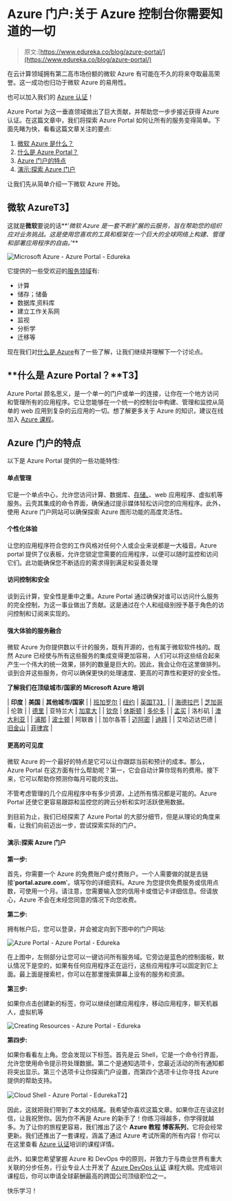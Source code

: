 # Azure 门户:关于 Azure 控制台你需要知道的一切

> 原文:[https://www.edureka.co/blog/azure-portal/](https://www.edureka.co/blog/azure-portal/)

在云计算领域拥有第二高市场份额的微软 Azure 有可能在不久的将来夺取最高荣誉。这一成功也归功于微软 Azure 的易用性。

也可以加入我们的 [Azure 认证](https://www.edureka.co/microsoft-certified-azure-solution-architect-certification-training)！

Azure Portal 为这一垂直领域做出了巨大贡献，并帮助您一步步接近获得 Azure 认证。在这篇文章中，我们将探索 Azure Portal 如何让所有的服务变得简单。下面先睹为快，看看这篇文章关注的要点:

1.  [微软 Azure 是什么？](#WhatIsMicrosoftAzure?)
2.  [什么是 Azure Portal？](#WhatIsAzurePortal?)
3.  [Azure 门户的特点](#FeaturesOfAzurePortal)
4.  [演示:探索 Azure 门户](#Demo:ExploringAzurePortal)

让我们先从简单介绍一下微软 Azure 开始。

## **微软 Azure**T3】

这就是**微软**要说的话**’*微软 Azure 是一套不断扩展的云服务，旨在帮助您的组织应对业务挑战。这是使用您喜欢的工具和框架在一个巨大的全球网络上构建、管理和部署应用程序的自由。*’**

![Microsoft Azure - Azure Portal - Edureka](../Images/d8adc2e16d8c8787953b89e1a5710ad7.png)

它提供的一些受欢迎的[服务领域](https://www.edureka.co/blog/what-is-azure/#service)有:

*   计算
*   储存；储备
*   数据库ˌ资料库
*   建立工作关系网
*   监视
*   分析学
*   迁移等

现在我们对[什么是 Azure](https://www.edureka.co/blog/what-is-azure/)有了一些了解，让我们继续并理解下一个讨论点。

## **什么是 Azure Portal？**T3】

Azure Portal 顾名思义，是一个单一的门户或单一的连接，让你在一个地方访问和管理所有的应用程序。它让您能够在一个统一的控制台中构建、管理和监控从简单的 web 应用到复杂的云应用的一切。想了解更多关于 Azure 的知识，建议在线加入 [Azure 课程](https://www.edureka.co/masters-program/azure-cloud-engineer-certification-training)。

## **Azure 门户的特点**

以下是 Azure Portal 提供的一些功能特性:

#### **单点管理**

它是一个单点中心，允许您访问计算、数据库、[存储、](https://www.edureka.co/blog/azure-storage-tutorial/)、web 应用程序、虚拟机等服务。云壳其集成的命令界面，确保通过提示媒体轻松访问您的应用程序。此外，使用 Azure 门户网站可以确保探索 Azure 图形功能的高度灵活性。

#### **个性化体验**

让您的应用程序符合您的工作风格对任何个人或企业来说都是一大福音。Azure portal 提供了仪表板，允许您锁定您需要的应用程序，以便可以随时监控和访问它们。此功能确保您不断适应的需求得到满足和妥善处理

#### **访问控制和安全**

谈到云计算，安全性是重中之重。Azure Portal 通过确保对谁可以访问什么服务的完全控制，为这一事业做出了贡献。这是通过在个人和组级别授予基于角色的访问控制和订阅来实现的。

#### **强大体验的服务融合**

微软 Azure 为你提供数以千计的服务，既有开源的，也有属于微软软件栈的。既然 Azure 已经使与所有这些服务的集成变得更加容易，人们可以将这些结合起来产生一个伟大的统一效果，排列的数量是巨大的。因此，我会让你在这里做排列。谈到合并这些服务，你可以确保更快的处理速度、更高的可靠性和更好的安全性。

**了解我们在顶级城市/国家的 Microsoft Azure 培训**

| **印度** | **美国** | **其他城市/国家** |
| [班加罗尔](https://www.edureka.co/microsoft-certified-azure-solution-architect-certification-training-bangalore) | [纽约](https://www.edureka.co/microsoft-certified-azure-solution-architect-certification-training-new-york-city) | [英国T3】](https://www.edureka.co/microsoft-certified-azure-solution-architect-certification-training-uk) |
| [海德拉巴](https://www.edureka.co/microsoft-certified-azure-solution-architect-certification-training-hyderabad) | [芝加哥](https://www.edureka.co/microsoft-certified-azure-solution-architect-certification-training-chicago) | 伦敦 |
| [德里](https://www.edureka.co/microsoft-certified-azure-solution-architect-certification-training-delhi) | 亚特兰大 | [加拿大](https://www.edureka.co/microsoft-certified-azure-solution-architect-certification-training-canada) |
| [钦奈](https://www.edureka.co/microsoft-certified-azure-solution-architect-certification-training-chennai) | [休斯顿](https://www.edureka.co/microsoft-certified-azure-solution-architect-certification-training-houston) | [多伦多](https://www.edureka.co/microsoft-certified-azure-solution-architect-certification-training-toronto) |
| [孟买](https://www.edureka.co/microsoft-certified-azure-solution-architect-certification-training-mumbai) | 洛杉矶 | [澳大利亚](https://www.edureka.co/microsoft-certified-azure-solution-architect-certification-training-australia) |
| [浦那](https://www.edureka.co/microsoft-certified-azure-solution-architect-certification-training-pune) | [波士顿](https://www.edureka.co/microsoft-certified-azure-solution-architect-certification-training-boston) | 阿联酋 |
| 加尔各答 | [迈阿密](https://www.edureka.co/microsoft-certified-azure-solution-architect-certification-training-miami) | [迪拜](https://www.edureka.co/microsoft-certified-azure-solution-architect-certification-training-dubai) |
| 艾哈迈达巴德 | [旧金山](https://www.edureka.co/microsoft-certified-azure-solution-architect-certification-training-san-francisco) | [菲律宾](https://www.edureka.co/microsoft-certified-azure-solution-architect-certification-training-philippines) |

#### **更高的可见度**

微软 Azure 的一个最好的特点是它可以让你跟踪当前和预计的成本。那么，Azure Portal 在这方面有什么帮助呢？第一，它会自动计算你现有的费用。接下来，它可以帮助你预测你每月可能的支出。

不管考虑管理的几个应用程序中有多少资源，上述所有情况都是可能的。Azure Portal 还使它更容易跟踪和监控您的跨云分析和实时活跃使用数据。

到目前为止，我们已经探索了 Azure Portal 的大部分细节，但是从理论的角度来看，让我们向前迈出一步，尝试探索实际的门户。

#### **演示:探索 Azure 门户**

**第一步:**

首先，你需要一个 Azure 的免费账户或付费账户。一个人需要做的就是去链接'**portal.azure.com**'。填写你的详细资料。Azure 为您提供免费服务或信用点数，可使用一个月。请注意，您需要输入您的信用卡或借记卡详细信息。但请放心，Azure 不会在未经您同意的情况下向您收费。

**第二步:**

拥有帐户后，您可以登录，并会被定向到下图中的门户网站:

![Azure Portal - Azure Portal - Edureka](../Images/9eb3d6915849f76260dd7be73bd6e4e4.png)

在上图中，左侧部分让您可以一键访问所有服务域。它旁边是蓝色的控制面板，默认情况下是空的，如果有任何应用程序正在运行，这些应用程序可以固定到它上面。最上面是搜索栏，你可以在那里搜索屏幕上没有的服务和资源。

**第三步:**

如果你点击创建新的标签，你可以继续创建应用程序，移动应用程序，聊天机器人，虚拟机等

![Creating Resources - Azure Portal - Edureka](../Images/fb6dc405e92e399e33e2fa4304621418.png)

**第四步:**

如果你看看左上角。您会发现以下标签。首先是云 Shell，它是一个命令行界面，允许您使用命令提示符处理数据。第二个是通知选项卡，您最近活动的所有通知都将突出显示。第三个选项卡让你探索门户设置，而第四个选项卡让你寻找 Azure 提供的帮助支持。

![Cloud Shell - Azure Portal - Edureka](../Images/6ca7d70ff6ba89464694762f0da3e053.png)T2】

因此，这就把我们带到了本文的结尾。我希望你喜欢这篇文章。如果你正在读这封信，让我祝贺你。因为你不再是 Azure 的新手了！你练习得越多，你学得就越多。为了让你的旅程更容易，我们推出了这个 **Azure 教程** **博客系列**，它将会经常更新。我们还推出了一套课程，涵盖了通过 Azure 考试所需的所有内容！你可以在这里查看 [Azure 认证](https://www.edureka.co/microsoft-certified-azure-solution-architect-certification-training)培训的课程详情。

此外，如果您希望掌握 Azure 和 DevOps 中的原则，并致力于与商业世界有重大关联的分步任务，行业专业人士开发了 [Azure DevOps 认证](https://www.edureka.co/microsoft-azure-devops-solutions-training) 课程大纲。完成培训课程后，你可以申请全球薪酬最高的跨国公司顶级职位之一。

快乐学习！